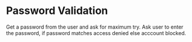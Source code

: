 # Password Validation
Get a password from the user and ask for maximum try.
Ask user to enter the password, if password matches access denied else acccount blocked.
